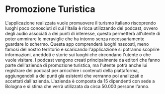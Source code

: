 # Promozione Turistica

L'applicazione realizzata vuole promuovere il turismo italiano riscoprendo luoghi poco conosciuti di cui l'Italia è ricca utilizzando dei podcast, ovvero degli audio associati a dei punti di interesse, questo permetterà all'utente di poter ammirare le meraviglie che ha intorno senza necessariamente guardare lo schermo. Questa app comprenderà luoghi nascosti, meno famosi del nostro territorio  e scaricando l'applicazione si potranno scoprire informazioni, aneddoti e storie sui luoghi che circondano l'utente o che vuole visitare. I podcast vengono creati principalmente da editori che fanno parte dell'azienda di promozione turistica, ma l'utente potrà anche lui registrare dei podcast per arricchire i contenuti della piattaforma, aggiungendoli a dei punti già esistenti che verranno poi analizzati e accettati dall'azienda. L'azienda è composta da 15 dipendenti con sede a Bologna e si stima che verrà utilizzata da circa 50.000 persone l'anno.

